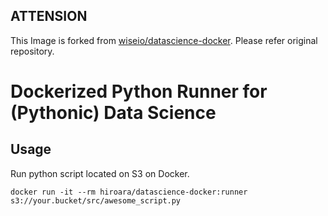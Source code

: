 ## __ATTENSION__

This Image is forked from [wiseio/datascience-docker](https://github.com/wiseio/datascience-docker). Please refer original repository.

Dockerized Python Runner for (Pythonic) Data Science
======================

## Usage

Run python script located on S3 on Docker.

    docker run -it --rm hiroara/datascience-docker:runner s3://your.bucket/src/awesome_script.py
